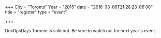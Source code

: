 +++
City = "Toronto"
Year = "2016"
date = "2016-03-06T21:28:23-06:00"
title = "register"
type = "event"

+++

DevOpsDays Toronto is sold out. Be sure to watch out for next year's event.